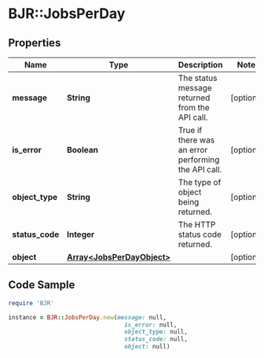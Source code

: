 # BJR::JobsPerDay

## Properties

Name | Type | Description | Notes
------------ | ------------- | ------------- | -------------
**message** | **String** | The status message returned from the API call. | [optional] 
**is_error** | **Boolean** | True if there was an error performing the API call. | [optional] 
**object_type** | **String** | The type of object being returned. | [optional] 
**status_code** | **Integer** | The HTTP status code returned. | [optional] 
**object** | [**Array&lt;JobsPerDayObject&gt;**](JobsPerDayObject.md) |  | [optional] 

## Code Sample

```ruby
require 'BJR'

instance = BJR::JobsPerDay.new(message: null,
                                 is_error: null,
                                 object_type: null,
                                 status_code: null,
                                 object: null)
```


